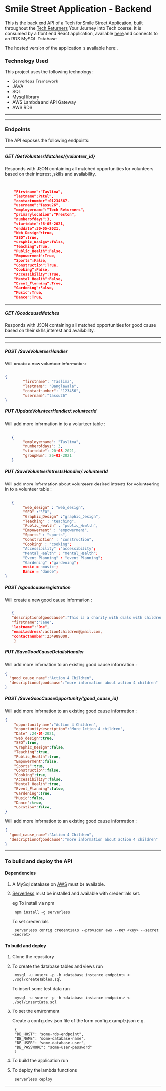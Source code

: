 # Smile Street Application - Backend

This is the back end API of a Tech for Smile Street Application, built throughout the [Tech Returners](https://techreturners.com) Your Journey Into Tech course. 
It is consumed by a front end React application, available [here](https://github.com/smile-street/smile-street-front-end) and connects to an RDS MySQL Database.

The hosted version of the application is available here:.

### Technology Used

This project uses the following technology:

- Serverless Framework
- JAVA
- SQL
- Mysql library
- AWS Lambda and API Gateway
- AWS RDS

---
---
### Endpoints

The API exposes the following endpoints:

---

##### GET /GetVolunteerMatches/{volunteer_id}


Responds with JSON containing all matched opportunities for volunteers based on their interest ,skills and availability.
```json


    "Firstname":"Taslima",
    "lastname":Patel",
    "contactnumber":01234567,
    "username":"Tassu26",
    "employername":"Tech Returners",
    "primarylocation":"Preston",
    "numberofdays":3,
    "startdate":26-05-2021,
    "enddate":30-05-2021,
    "Web_Design":true,
    "SEO":true,
    "Graphic_Design":false,
    "Teaching":True,
    "Public_Health":False,
    "Empowerment":True,
    "Sports":False,
    "Construction":True,
    "Cooking":False,
    "Accessibility":True,
    "Mental_Health":False,
    "Event_Planning":True,
    "Gardening":False,
    "Music":True,
    "Dance":True,
```

---

##### GET /GoodcauseMatches


Responds with JSON containing all matched opportunities for good cause based on their skills,interest and availability.

---


---

##### POST /SaveVolunteerHandler

Will create a new volunteer information:

```json

{
        "firstname": "Taslima",
        "lastname": "Banglawala",
        "contactnumber": "123456",
        "username":"tassu26"
}
```

##### PUT /UpdateVolunteerHandler/:volunteerId


Will add more information in to a volunteer table :

```json   
   
   {
        "employername": "Taslima",
        "numberofdays": 3,
        "startdate": 20-03-2021,
        "groupNum": 26-03-2021
   }
```

##### PUT /SaveVolunteerIntrestsHandler/:volunteerId


Will add more information about volunteers desired intrests for volunteering  in to a volunteer table :

```json   
   
   {
        "web_design" : "web_design",
        "SEO" :"SEO",
        "Graphic_Design" :"graphic_Design",
        "Teaching" : "teaching",
        "Public_Health" : "public_Health",
        "Empowerment" : "empowerment",
        "Sports" : "sports",
        "Construction" : "construction",
        "Cooking" : "cooking";
        "Accessibility" :"accessibility";
        "Mental_Health" : "mental_Health";
        "Event_Planning" : "event_Planning";
        "Gardening" :"gardening";
        Music = "music";
        Dance = "dance";
}
```
##### POST /sgoodcauseregistration

Will create a new good cause  information :

```json

   {
   "descriptionofgoodcause":"This is a charity with deals with children",
   "firstname":"Jane",
   'lastname":"Doe",
   "emailaddress":action4children@gmail.com,
   "contactnumber":234989000,
    }
```
##### PUT /SaveGoodCauseDetailsHandler

Will add more infornation to an existing  good cause  information : 

```json
{
  "good_cause_name":"Action 4 Children",
  "descriptionofgoodcause":"more information about action 4 children"
}
```
##### POST /SaveGoodCauseOpportunity/{good_cause_id}

Will add more infornation to an existing  good cause  information : 

```json
{
    "opportunityname":"Action 4 Children",
    "opportunitydescription":"More Action 4 children",
    "Date" :24-04-2021,
    "web_design":true,
    "SEO":true,
    "Graphic_Design":false,
    "Teaching":true,
    "Public_Health":true,
    "Empowerment":false,
    "Sports":true,
    "Construction":false,
    "Cooking":true,
    "Accessibility":false,
    "Mental_Health":true,
    "Event_Planning":false,
    "Gardening":true,
    "Music":false,
    "Dance":true,
    "Location":false,
}
```

Will add more infornation to an existing  good cause  information : 

```json
{
  "good_cause_name":"Action 4 Children",
  "descriptionofgoodcause":"more information about action 4 children"
}
```

---




### To build and deploy the API

#### Dependencies
1. A MySql database on [AWS](https://aws.amazon.com/) must be available.
2. [Serverless](https://www.serverless.com/framework/docs/getting-started/) must be installed and available with credentials set.

   eg To install via npm

        npm install -g serverless 

   To set credentials

        serverless config credentials --provider aws --key <key> --secret <secret>



#### To build and deploy

1. Clone the repository
2. To create the database tables and views run

        mysql -u <user> -p -h <database instance endpoint> < ./sql/createTables.sql

   To insert some test data run

        mysql -u <user> -p -h <database instance endpoint> < ./sql/insertData.sql

3. To set the environment

   Create a config.dev.json file of the form config.example.json e.g.

        {
        "DB_HOST": "some-rds-endpoint",
        "DB_NAME": "some-database-name",
        "DB_USER": "some-database-user",
        "DB_PASSWORD": "some-user-password"
        }

4. To build the application run

       

5. To deploy the lambda functions

        serverless deploy

---

